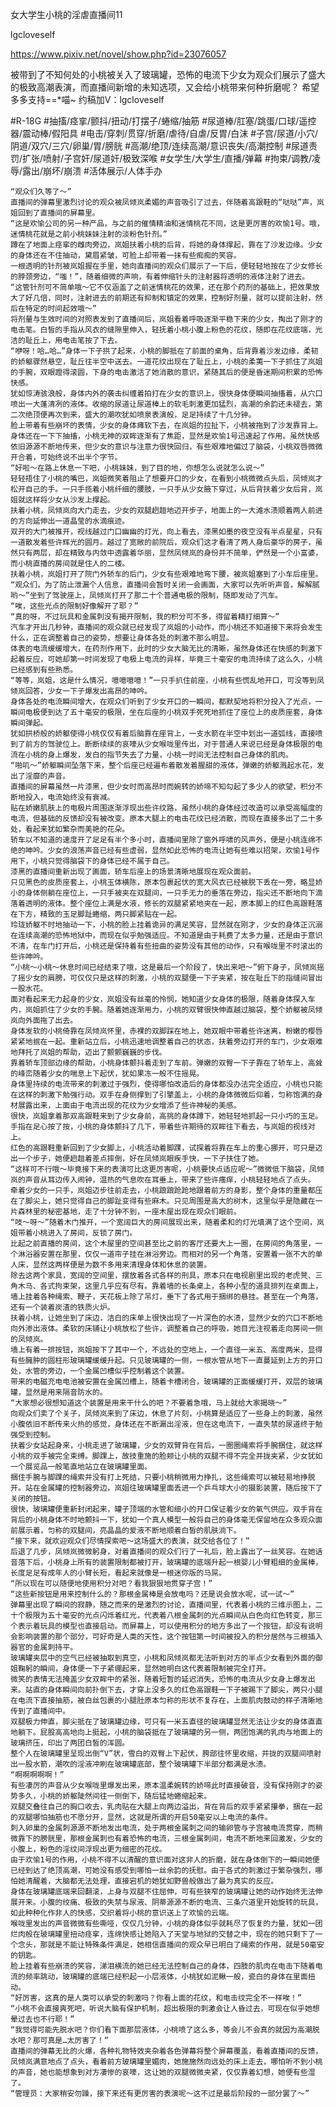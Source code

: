 女大学生小桃的淫虐直播间11

lgcloveself

https://www.pixiv.net/novel/show.php?id=23076057

被带到了不知何处的小桃被关入了玻璃罐，恐怖的电流下少女为观众们展示了盛大的极致高潮表演，而直播间新增的未知选项，又会给小桃带来何种折磨呢？
希望多多支持==*喵~
约稿加V：lgcloveself

#R-18G
#抽搐/痉挛/颤抖/扭动/打摆子/蜷缩/抽筋
#尿道棒/肛塞/跳蛋/口球/遥控器/震动棒/假阳具
#电击/穿刺/贯穿/折磨/虐待/自虐/反胃/白沫
#子宫/尿道/小穴/阴道/双穴/三穴/卵巢/胃/膀胱
#高潮/绝顶/连续高潮/意识丧失/高潮控制
#尿道责罚/扩张/喷射/子宫奸/尿道奸/极致深喉
#女学生/大学生/直播/弹幕
#拘束/调教/凌辱/露出/崩坏/崩溃
#活体展示/人体手办


    “观众们久等了～”
    直播间的弹幕里激烈讨论的观众被凤倾岚柔媚的声音吸引了过去，伴随着高跟鞋的“哒哒”声，岚姐回到了直播间的屏幕里。
    “这是欢愉公司的另一种产品，与之前的催情精油和迷情桃花不同，这是更厉害的欢愉1号。哦，迷情桃花就是之前小桃妹妹注射的淡粉色针剂。”
    蹲在了地面上痉挛的雌肉旁边，岚姐扶着小桃的后背，将她的身体撑起，靠在了沙发边缘。少女的身体还在不住抽动，黛眉紧皱，可脸上却带着一抹有些痴痴的笑容。
    一根透明的针剂被岚姐握在手里，她向直播间的观众们展示了一下后，便轻轻地按在了少女修长的脖颈旁边，“嗤！”，随着细微的声响，有着伸缩针头的注射器将透明的液体注射了进去。
    “这管针剂可不简单哦～它不仅涵盖了之前迷情桃花的效果，还在那个药剂的基础上，把效果放大了好几倍，同时，注射进去的前期还有抑制和镇定的效果，控制好剂量，就可以提前注射，然后在特定的时间起效哦～”
    将剂量与生效时间的对照表发到了直播间后，岚姐看着呼吸逐渐平稳下来的少女，掏出了刚才的电击笔。白皙的手指从风衣的缝隙里伸入，轻抚着小桃小腹上粉色的花纹，随即在花纹底端，光洁的耻丘上，用电击笔按了下去。
    “咿呀！哈…哈…”身体一下子拱了起来，小桃的脚抵在了前面的桌角，后背靠着沙发边缘，柔韧的娇躯骤然悬空，耻丘往半空中送去。一道花纹出现在了耻丘上，小桃的柔荑一下子抓住了岚姐的手腕，双眼蹬得滚圆，下身的电击激活了她消散的意识，紧随其后的便是昏迷期间积累的恐怖快感。
    犹如惊涛骇浪般，身体内外的袭击纠缠着拍打在少女的意识上，很快身体便瞬间抽搐着，从穴口喷出一大蓬清冽的液体。收缩的尿道让尿道棒上的软毛刺激更加猛烈，高潮的余韵还未褪去，第二次绝顶便再次到来，盛大的潮吹犹如喷泉表演般，足足持续了十几分钟。
    脸上带着有些崩坏的表情，少女的身体瘫软下去，在岚姐的拉扯下，小桃被拖到了沙发靠背上。
    身体还在一下下抽搐，小桃无神的双眸逐渐有了焦距，显然是欢愉1号迅速起了作用。虽然快感依旧源源不断地传来，但少女的意识与注意力很快回归，有些艰难地偏过了脑袋，小桃双唇微微开合着，可始终说不出半个字节。
    “好啦～在路上休息一下吧，小桃妹妹，到了目的地，你想怎么说就怎么说～”
    轻轻捂住了小桃的嘴巴，岚姐微笑着阻止了想要开口的少女，在看到小桃微微点头后，凤倾岚才松开自己的手。一只手揽着小桃纤细的腰肢，一只手从少女腋下穿过，从后背扶着少女后背，岚姐就这样将少女从沙发上撑起。
    扶着小桃，凤倾岚向大门走去，少女的双腿趔趄地迈开步子，地面上的一大滩水渍顺着两人前进的方向延伸出一道晶莹的水滴痕迹。
    双开的大门被推开，视线越过门口幽幽的灯光，向上看去，漆黑如墨的夜空没有半点星星，只有一道散发着些许辉光的圆月。越过了宽敞的前院后，观众们这才看清了两人身后豪华的房子，虽然只有两层，却在精致与内敛中透露着华丽，显然凤倾岚的身份并不简单，俨然是一个小富婆，而小桃直播的房间就是住人的二楼。
    扶着小桃，岚姐打开了院门外轿车的后门，少女有些艰难地弯下腰，被岚姐塞到了小车后座里。
    “观众们，为了防止泄漏个人信息，直播间会暂时关闭一会画面，大家可以先听听声音，解解腻哟～”坐到了驾驶座上，凤倾岚打开了那二十个普通电极的限制，随即发动了汽车。
    “唉，这些光点的限制好像解开了耶？”
    “真的呀，不过玩具和金属刺没有揭开限制，我的积分可不多，得留着精打细算～”
    汽车才开出几秒钟，直播间的观众就已经发现了岚姐的小动作，而小桃还不知道接下来将会发生什么，正在调整着自己的姿势，想要让身体各处的刺激不那么明显。
    体表的电流缓缓增大，在药剂作用下，此时的少女大脑无比的清晰，虽然身体还在快感的刺激下起着反应，可她却第一时间发现了电极上电流的异样，毕竟三十毫安的电流持续了这么久，小桃已经感到有些熟悉。
    “等等，岚姐，这是什么情况，噫噫噫噫！”一只手扒住前座，小桃有些慌乱地开口，可没等到凤倾岚回答，少女一下子爆发出高昂的呻吟。
    身体各处的电流瞬间增大，在观众们听到了少女开口的一瞬间，都默契地将积分投入了光点，一瞬间电极便到达了五十毫安的极限，坐在后座的小桃双手死死地抓住了座位上的皮质座套，身体瞬间弹起。
    犹如拱桥般的娇躯使得小桃仅仅有着后脑靠在座背上，一支水箭在半空中划出一道弧线，直接喷到了前方的驾驶位上。断断续续的哀嚎从少女喉咙里传出，对于普通人来说已经是身体极限的电流在小桃的身上爆发，发白的指节失去了力量，小桃一时间无法控制自己身体的肌肉。
    “啪叽～”娇躯瞬间坠落下来，整个后座已经遍布着散发着腥甜的液体，弹嫩的娇躯溅起水花，发出了淫靡的声音。
    直播间的屏幕虽然一片漆黑，但少女时而高昂时而婉转的娇啼不知勾起了多少人的欲望，积分不断地投入，电流始终没有衰减。
    贴在娇嫩肌肤上的电极片周围逐渐浮现出些许纹路，虽然小桃的身体经过改造可以承受高幅度的电流，但基础的反馈却没有被改变。原本大腿上的电击花纹已经消散，而现在直接多出了二十多处，看起来犹如繁杂而美艳的花朵。
    轿车以不知道的速度开了足足有半个多小时，直播间里除了窗外呼啸的风声外，便是小桃连绵不绝的呻吟。少女的浪荡声音已经有些虚弱，显然如此恐怖的电流让她有些难以招架，欢愉1号作用下，小桃只觉得脑袋下的身体已经不属于自己。
    漆黑的直播间重新出现了画面，轿车后座上的场景清晰地展现在观众面前。
    只见黑色的皮质座套上，小桃玉体横陈，原本包裹起伏的宽大风衣已经被脱下丢在一旁，略显娇小的身体侧躺在座位上，一只手被夹在双腿间，一只手无力的垂落在旁边，指尖还不断地向下滴落着透明的液体。整个座位上满是水液，修长的双腿紧紧地夹在一起，原本脚上的红色高跟鞋落在下方，精致的玉足脚趾蜷缩，两只脚紧贴在一起。
    玲珑娇躯不时地抽动一下，小桃的脸上挂着诡异的满足笑容，显然就在刚才，少女的身体正沉溺在连续高潮的恐怖地狱中，而现在似乎勉强适应。不知道是由于耗费了太多力量，还是由于意识不清，在车门打开后，小桃还是保持着有些扭曲的姿势没有其他的动作，只有喉咙里不时滚出的些许呻吟。
    “小桃～小桃～休息时间已经结束了哦，这是最后一个阶段了，快出来吧～”俯下身子，凤倾岚摇了摇少女的肩膀，可仅仅只是这样的刺激，小桃的双腿便一下子夹紧，按在耻丘下的指缝间冒出一股水花。
    面对看起来无力起身的少女，岚姐没有丝毫的怜悯，她知道少女身体的极限，随着身体探入车内，岚姐抓住了少女的手腕。随着她逐渐用力，小桃的双臂很快伸直越过脑袋，整个娇躯被凤倾岚向外面拖了出去。
    身体发软的小桃倚靠在凤倾岚怀里，赤裸的双脚踩在地上，她双眼中带着些许迷离，粉嫩的樱唇紧紧地抿在一起。重新站立后，小桃迅速地调整着自己的状态，扶着旁边打开的车门，少女艰难地拜托了岚姐的帮助，迈出了颤颤巍巍的步伐。
    靠着轿车顶部边缘的帮助，小桃身体颤抖着走到了车前。弹嫩的双臀一下子靠在了轿车上，高耸的峰峦随着少女的喘息上下起伏，犹如果冻一般不住摇晃。
    身体里持续的电流带来的刺激过于强烈，使得哪怕改造后的身体都没办法完全适应，小桃也只能在这样的刺激下勉强行动。双手在身侧撑到了引擎盖上，小桃的身体微微后仰着，匀称饱满的身材展露出来，上面由于电流出现的花纹为少女增添了些许神秘的美感。
    很快，岚姐拿着那双高跟鞋来到了少女身前，高挑的身体蹲下，她轻轻地抓起一只小巧的玉足。手指在足心按了按，小桃的身体颤抖了几下，带着些许期待的双眸往下看去，与岚姐的视线对上。
    红色的高跟鞋重新回到了少女脚上，小桃活动着脚踝，试探着将靠在车上的重心挪开，可只是迈出一个步子，她便趔趄着差点摔倒，好在凤倾岚眼疾手快，一下子扶住了她。
    “这样可不行哦～毕竟接下来的表演可比这更厉害呢，小桃要快点适应呢～”微微低下脑袋，凤倾岚的声音从耳边传入闹钟，温热的气息吹在耳垂上，带来了些许瘙痒，小桃轻轻地点了点头。
    牵着少女的一只手，岚姐迈步往前走去，小桃踉踉跄跄地跟着前方的身影，整个身体的重量都压在了脚尖上，她只觉得自己的脚趾变得有些麻木。只见周围是高大的树木，这里似乎是隐藏在一片森林里的秘密基地，走了十分钟不到，一座木屋出现在观众们眼前。
    “吱～呀～”随着木门推开，一个宽阔巨大的房间展现出来，随着柔和的灯光填满了这个空间，岚姐带着小桃进入了房间，反锁了房门。
    比起之前直播的房间，这个木屋里的空间甚至比之前的客厅还要大上一圈，在房间的角落里，一个淋浴器安置在那里，仅仅一道帘子挂在淋浴旁边。而相对的另一个角落，安置着一张不大的单人床，显然这两样便是为数不多用来清理身体和休息的装置。
    除去这两个家具，宽阔的空间里，摆放着各式各样的刑具，原本只在电视剧里出现的老虎凳、三角木马、各式拘束架，这里几乎应有尽有。靠着墙的长条桌上，各种小型的道具排列在桌面上，墙上挂着各种绳索、鞭子，天花板上除了吊灯，垂下了各式用于捆绑的悬挂。甚至在一个角落，还有一个装着炭渣的铁质火炉。
    扶着小桃，让她坐到了床边，洁白的床单上很快出现了一片深色的水渍，显然少女的穴口不断地向外渗出液体。柔软的床铺让小桃放松了些许，调整着自己的呼吸，她目光注视着走向房间一侧的凤倾岚。
    墙上有着一排按钮，岚姐按下了其中一个，不远处的空地上，一个直径一米五、高度两米，显得有些臃肿的圆柱形玻璃罐缓缓升起。只见玻璃罐的一侧，一根水管从地下一直蔓延到上方的开口处，水管的旁边，一个金属凹槽似乎控制着这个装置。
    带来的电磁充电电池被安置在金属凹槽上，随着卡槽闭合，玻璃罐的正面缓缓打开，双层的玻璃罐，显然是用来隔音防水的。
    “大家想必很想知道这个装置是用来干什么的吧？不要着急哦，马上就给大家揭晓～”
    向观众们卖了个关子，凤倾岚来到了床边，休息了片刻，小桃算是适应了一些身上的刺激，虽然小腹依旧不断传来火热的感觉，身体还在不断漏出淫液，但在这电流下，一直失禁的尿道终于勉强受到控制。
    扶着少女站起身来，小桃走进了玻璃罐，少女的双臂背在背后，一圈圈绳索将手腕捆住，就这样小桃的双手被完全束缚。脚踝上，故技重施的脸颊让小桃的双腿不得不完全并拢夹紧，少女犹如一个展览品一般笔直地站立在玻璃罐里面。
    捆住手腕与脚踝的绳索并没有打上死结，只要小桃稍微用力挣扎，这些绳索可以被轻易地挣脱开。站在金属罐的控制器旁边，岚姐往玻璃罐里面丢进一个乒乓球大小的摄影装置，随后按下了关闭的按钮。
    很快，玻璃罐便重新封闭起来，罐子顶端的水管和细小的开口保证着少女的氧气供应。双手背在背后的小桃身体不时地颤抖一下，犹如一个真人模型一般将自己的身体毫无保留地在众多观众面前展示着，匀称的双腿间，亮晶晶的爱液不断地顺着白皙的肌肤淌下。
    “接下来，就欢迎观众们尽情探索吧～这场盛大的表演，就交给各位了！”
    后退了几步，凤倾岚微微躬身，对着直播间的观众们行了一礼后，脸上露出了一丝笑容。在她话音落下后，小桃身上所有的装置限制都被打开，玻璃罐的底端升起一根婴儿小臂粗细的金属棒，长度足足有成年人的小臂长短，看起来就像是一根迷你版的马屌。
    “所以现在可以随便地使用积分对吧？看我狠狠地贯穿子宫！”
    “这些新按钮是用来控制什么的？那根金属棒是会放电吗？还是说会放水呢，试一试～”
    弹幕里出现了瞬间的寂静，随之而来的是激烈的讨论，直播间里，代表着小桃的三维示图上，二十个极限为五十毫安的光点闪烁着红光，代表着八根金属刺的光点瞬间从白色向红色转变，那三个表示着玩具的模型也直接启动。而屏幕上，可以使用积分的地方多出了一个按钮，却没有说明会影响装置的那个部分，可好奇是人类的天性，这个按钮第一时间被投入的积分居然与三根插入器官的金属刺持平。
    玻璃罐夹层中的空气已经被抽取到真空，小桃和凤倾岚都无法听到对方的半点少女看到外面的御姐鞠躬的瞬间，身体便一下子紧绷起来，显然她明白这代表着限制被完全打开。
    微笑的表情无法掩盖少女双眸中的紧张，随着短暂的延迟消失，恐怖的电流从少女身上爆发出来。站直的身体瞬间向前扑倒下去，才穿上没多久的红色高跟鞋一下子被踢下了脚尖，两只小腿在电流下直接抽筋，被白丝包裹的小腿肚原本匀称的形状不复存在，上面肌肉鼓动的样子清晰地传到了直播间中。
    双腿极力伸直，脚尖抵在了玻璃罐边缘，可只有一米五直径的玻璃罐显然无法让少女的身体直直地躺下。屁股高高地向上挺起，小桃的脑袋抵在了玻璃罐的另一侧，两团饱满的乳肉与地面上的玻璃挤压，印出了两团白皙的浑圆。
    整个人在玻璃罐里呈现出倒“V”状，雪白的双臀上下起伏，胯部往怀里收缩，并拢的双腿间喷射出一股水箭，潮吹的淫液冲刷在玻璃罐底部，整个玻璃罐下半部分都满是水渍。
    “啊啊啊啊啊！”
    有些凄厉的声音从少女喉咙里爆发出来，原本温柔婉转的娇啼此时直接破音，没有保持刚才的姿势多久，小桃的娇躯陡然间往一侧倒下，随后猛地蜷缩起来。
    双腿交叠往自己的胸口收去，乳肉贴在大腿上向两边溢出，背在背后的双手紧紧攥拳，捆在一起的双腿哪怕抽筋也不愿分开，显然，这就是所谓的开启50毫安以上电流的条件。
    刺入卵巢的金属刺源源不断地发出电流，处于两根金属刺之间的输卵管与子宫被电流贯穿，而稍微靠下的膀胱里，那根金属刺也有着恐怖的电流，三根金属刺间，电流不断地来回激发，少女的小腹上，粉色的淫纹间浮现出更为细密的花纹。
    由于欢愉1号的作用，小桃不得不以清醒的意识面对这非人的折磨，就在身体倒下的一瞬间她便已经到达了绝顶高潮，可她没有感受到哪怕一丝余韵的抚慰。由于各式的刺激过于繁杂强烈，哪怕她清醒着，大脑都无法处理，直接宕机的她犹如野兽般做出了最为真实的反应。
    身体在玻璃罐底端来回翻滚，上身与双腿不住屈伸，可有些狭窄的玻璃罐让她的动作始终无法伸展开来。小腹的绞痛、极致的失禁与尿液、阴蒂源源不断的电流、三条穴道里开始旋转的玩具，如此种种化作非人的快感，交织着将小桃的意识送上了欢愉的云端。
    喉咙里发出的声音微微有些嘶哑，仅仅几分钟，小桃的身体似乎就耗尽了恢复的力量，犹如一团烂肉般在玻璃罐里扭动痉挛，连绵快感让她陷入了天堂与地狱的交替之中，现在的她只剩下了一个念头，那就是不能让特殊条件满足，她相信直播间的观众早已明白了绳索的作用，就是50毫安的钥匙。
    脸上挂着有些崩溃的笑容，涕泪横流的她已经无法控制自己的身体，四肢的肌肉在电击下随着电流的频率跳动，玻璃罐的底端已经积起一小层液体，小桃犹如泥鳅一般，瓷白的身体在里面扭动。
    “好厉害，这真的是人类可以承受的刺激吗？你看上面的花纹，和电击纹完全不一样唉！”
    “小桃不会直接爽死吧，听说大脑有保护机制，超出极限的刺激会让人昏过去，可现在似乎她想晕过去也不行耶！”
    “我觉得可能先脱水吧？你们看下面那层液体，小桃喷了这么多，等会儿不会真的就因为高潮脱水吧？那可真是…太厉害了！”
    直播间的弹幕无比的火爆，各种礼物特效夹杂着各色弹幕将整个屏幕覆盖，看着直播间的反馈，凤倾岚满意地点了点头，看着前方玻璃罐里媚肉，她施施然向远处的床上走去，哪怕听不到小桃的声音，她也能想象到对方凄惨的哀嚎，这让她的双腿微微夹紧，仅仅靠着幻想，她便有些湿了。
    “管理员：大家稍安勿躁，接下来还有更厉害的表演呢～这不过是最后阶段的一部分罢了～”
